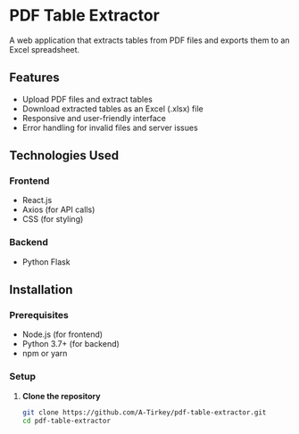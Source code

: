 # PDF Table Extractor

A web application that extracts tables from PDF files and exports them to an Excel spreadsheet.

## Features

- Upload PDF files and extract tables
- Download extracted tables as an Excel (.xlsx) file
- Responsive and user-friendly interface
- Error handling for invalid files and server issues

## Technologies Used

### Frontend
- React.js
- Axios (for API calls)
- CSS (for styling)

### Backend
- Python Flask

## Installation

### Prerequisites
- Node.js (for frontend)
- Python 3.7+ (for backend)
- npm or yarn

### Setup

1. **Clone the repository**
   ```bash
   git clone https://github.com/A-Tirkey/pdf-table-extractor.git
   cd pdf-table-extractor
